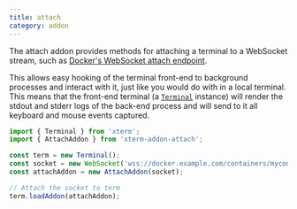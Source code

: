 ```yaml
---
title: attach
category: addon
---
```


The attach addon provides methods for attaching a terminal to a WebSocket stream, such as [Docker's WebSocket attach endpoint](https://docs.docker.com/engine/reference/api/docker_remote_api_v1.24/#/attach-to-a-container-websocket).

This allows easy hooking of the terminal front-end to background processes and interact with it, just like you would do with in a local terminal. This means that the front-end terminal (a [`Terminal`](/docs/api/Terminal/) instance) will render the stdout and stderr logs of the back-end process and will send to it all keyboard and mouse events captured.

```ts
import { Terminal } from 'xterm';
import { AttachAddon } from 'xterm-addon-attach';

const term = new Terminal();
const socket = new WebSocket('wss://docker.example.com/containers/mycontainerid/attach/ws');
const attachAddon = new AttachAddon(socket);

// Attach the socket to term
term.loadAddon(attachAddon);
```
